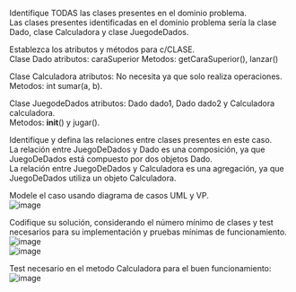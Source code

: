 Identifique TODAS las clases presentes en el dominio problema.  
Las clases presentes identificadas en el dominio problema sería la clase Dado, clase Calculadora y clase JuegodeDados.  

Establezca los atributos y métodos para c/CLASE.  
Clase Dado atributos: caraSuperior 
Metodos: getCaraSuperior(), lanzar()  

Clase Calculadora atributos: No necesita ya que solo realiza operaciones.  
Metodos: int sumar(a, b).  

Clase JuegodeDados atributos: Dado dado1, Dado dado2 y Calculadora calculadora.  
Metodos: __init__() y jugar().  

Identifique y defina las relaciones entre clases presentes en este caso.  
La relación entre JuegoDeDados y Dado es una composición, ya que JuegoDeDados está compuesto por dos objetos Dado.  
La relación entre JuegoDeDados y Calculadora es una agregación, ya que JuegoDeDados utiliza un objeto Calculadora.  

Modele el caso usando diagrama de casos UML y VP.  
![image](https://github.com/carljav4/Juego-de-Dados/assets/163133151/82ed0b02-e79c-40a5-9fc6-973c69847f18)  

Codifique su solución, considerando el número mínimo de clases y test necesarios para su implementación y pruebas mínimas de funcionamiento.  
![image](https://github.com/carljav4/Juego-de-Dados/assets/163133151/a3b9e5e6-ff0d-4437-8ac9-16d689b0a513)  
![image](https://github.com/carljav4/Juego-de-Dados/assets/163133151/66874e73-25d7-4bef-8777-1117b363268c)  

Test necesario en el metodo Calculadora para el buen funcionamiento:  
![image](https://github.com/carljav4/Juego-de-Dados/assets/163133151/c46326dd-0c07-4e71-b07c-d84f134a4071)








